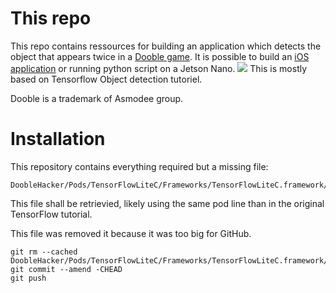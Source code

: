 # This repo

This repo contains ressources for building an application which detects the object that appears twice in a [Dooble game](https://www.dobblegame.com).
It is possible to build an [iOS application](https://youtu.be/J3OBAjZr00k) or running python script on a Jetson Nano.
![](DoobleApp.gif)
This is mostly based on Tensorflow Object detection tutoriel.

Dooble is a trademark of Asmodee group.



# Installation

This repository contains everything required but a missing file: 

    DoobleHacker/Pods/TensorFlowLiteC/Frameworks/TensorFlowLiteC.framework/TensorFlowLiteC


This file shall be retrievied, likely using the same pod line than in the original TensorFlow tutorial.

This file was removed it because it was too big for GitHub.

    git rm --cached DoobleHacker/Pods/TensorFlowLiteC/Frameworks/TensorFlowLiteC.framework/TensorFlowLiteC
	git commit --amend -CHEAD
	git push
